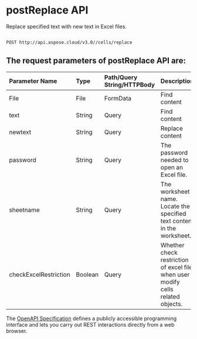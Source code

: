 # **postReplace API**

Replace specified text with new text in Excel files. 

```bash

POST http://api.aspose.cloud/v3.0//cells/replace

```

## The request parameters of **postReplace** API are: 

| Parameter Name | Type | Path/Query String/HTTPBody | Description | 
| :- | :- | :- |:- | 
|File|File|FormData|Find content|
|text|String|Query|Find content|
|newtext|String|Query|Replace content|
|password|String|Query|The password needed to open an Excel file.|
|sheetname|String|Query|The worksheet name. Locate the specified text content in the worksheet.|
|checkExcelRestriction|Boolean|Query|Whether check restriction of excel file when user modify cells related objects.|


The [OpenAPI Specification](https://reference.aspose.cloud/cells/#/LightCellsController/PostReplace) defines a publicly accessible programming interface and lets you carry out REST interactions directly from a web browser.
